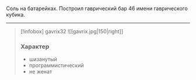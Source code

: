 Соль на батарейках. Построил гаврический бар 46 имени гаврического кубика.

---
>[!infobox] gavrix32
>![[gavrix.jpg|150|right]]
>### Характер
> - шизанутый
> - программистический
> - не женат
